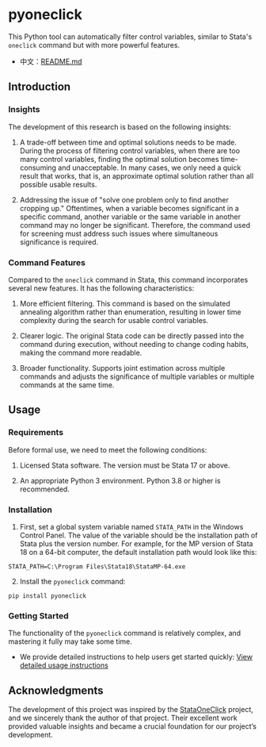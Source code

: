 # pyoneclick

This Python tool can automatically filter control variables, similar to Stata's `oneclick` command but with more powerful features.

- 中文：[README.md](https://github.com/zpjbtdjm/pyoneclick/blob/master/README.md)

## Introduction

### Insights

The development of this research is based on the following insights:

1. A trade-off between time and optimal solutions needs to be made. During the process of filtering control variables, when there are too many control variables, finding the optimal solution becomes time-consuming and unacceptable. In many cases, we only need a quick result that works, that is, an approximate optimal solution rather than all possible usable results.

2. Addressing the issue of "solve one problem only to find another cropping up." Oftentimes, when a variable becomes significant in a specific command, another variable or the same variable in another command may no longer be significant. Therefore, the command used for screening must address such issues where simultaneous significance is required.

### Command Features

Compared to the `oneclick` command in Stata, this command incorporates several new features. It has the following characteristics:

1. More efficient filtering. This command is based on the simulated annealing algorithm rather than enumeration, resulting in lower time complexity during the search for usable control variables.

2. Clearer logic. The original Stata code can be directly passed into the command during execution, without needing to change coding habits, making the command more readable.

3. Broader functionality. Supports joint estimation across multiple commands and adjusts the significance of multiple variables or multiple commands at the same time.

## Usage

### Requirements

Before formal use, we need to meet the following conditions:

1. Licensed Stata software. The version must be Stata 17 or above.

2. An appropriate Python 3 environment. Python 3.8 or higher is recommended.

### Installation

1. First, set a global system variable named `STATA_PATH` in the Windows Control Panel. The value of the variable should be the installation path of Stata plus the version number. For example, for the MP version of Stata 18 on a 64-bit computer, the default installation path would look like this:
```
STATA_PATH=C:\Program Files\Stata18\StataMP-64.exe
```

2. Install the `pyoneclick` command:
```shell
pip install pyoneclick
```

### Getting Started

The functionality of the `pyoneclick` command is relatively complex, and mastering it fully may take some time.
- We provide detailed instructions to help users get started quickly: [View detailed usage instructions](https://github.com/zpjbtdjm/pyoneclick/blob/master/docs/USAGE_en.md)

## Acknowledgments

The development of this project was inspired by the [StataOneClick](https://github.com/ShutterZor/StataOneClick) project, and we sincerely thank the author of that project. Their excellent work provided valuable insights and became a crucial foundation for our project’s development.